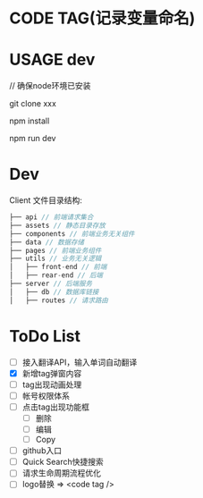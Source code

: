 
CODE TAG(记录变量命名)
================
  

USAGE dev
=========
// 确保node环境已安装

git clone xxx

npm install

npm run dev

Dev
===
Client 文件目录结构:
```js
├── api // 前端请求集合
├── assets // 静态目录存放
├── components // 前端业务无关组件
├── data // 数据存储
├── pages // 前端业务组件
├── utils // 业务无关逻辑
│   ├── front-end // 前端
│   ├── rear-end // 后端
├── server // 后端服务
│   ├── db // 数据库链接
│   ├── routes // 请求路由
```
ToDo List
=========

- [ ] 接入翻译API，输入单词自动翻译
- [x] 新增tag弹窗内容
- [ ] tag出现动画处理
- [ ] 帐号权限体系
- [ ] 点击tag出现功能框
  - [ ] 删除
  - [ ] 编辑
  - [ ] Copy
- [ ] github入口
- [ ] Quick Search快捷搜索
- [ ] 请求生命周期流程优化
- [ ] logo替换 => \<code tag \/\>

